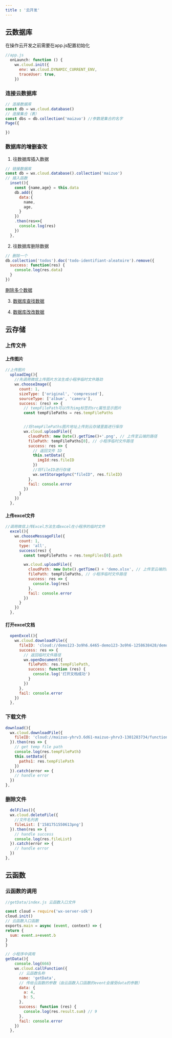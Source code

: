 ```yaml
---
title : '云开发'
---
```


## 云数据库

在操作云开发之前需要在app.js配置初始化
```js
//app.js
  onLaunch: function () {
    wx.cloud.init({
      env: wx.cloud.DYNAMIC_CURRENT_ENV,
      traceUser: true,
    })
```

### 连接云数据库
```js
// 连接数据库
const db = wx.cloud.database()
// 连接集合（表）
const dbs = db.collection('maizuo') //参数是集合的名字
Page({

})

```
### 数据库的增删查改

1. 往数据库插入数据
```js
// 链接数据库
const db = wx.cloud.database().collection('maizuo')
// 插入函数
  inset(){
    const {name,age} = this.data
    db.add({
      data:{
        name,
        age,
      }
    })
    .then(res=>{
      console.log(res)
    })
  },
```
2. 往数据库删除数据
```js
// 删除一个
db.collection('todos').doc('todo-identifiant-aleatoire').remove({
  success: function(res) {
    console.log(res.data)
  }
})
```
[删除多个数据](https://developers.weixin.qq.com/miniprogram/dev/wxcloud/guide/database/remove.html)

3. [数据库查找数据](https://developers.weixin.qq.com/miniprogram/dev/wxcloud/guide/database/remove.html)

4. [数据库改改数据](https://developers.weixin.qq.com/miniprogram/dev/wxcloud/guide/database/remove.html)

## 云存储

### 上传文件

#### 上传图片
```js
//上传图片
  uploadImg(){
    //先调用微信上传图片方法生成小程序临时文件路劲
    wx.chooseImage({
      count: 1,
      sizeType: ['original', 'compressed'],
      sourceType: ['album', 'camera'],
      success: (res) => {
        // tempFilePath可以作为img标签的src属性显示图片
        const tempFilePaths = res.tempFilePaths


        //将tempFilePaths图片地址上传到云存储里面进行保存
        wx.cloud.uploadFile({
          cloudPath: new Date().getTime()+'.png', // 上传至云端的路径
          filePath: tempFilePaths[0], // 小程序临时文件路径
          success: res => {
            // 返回文件 ID
            this.setData({
              imgId:res.fileID
            })
            //将fileID进行存储
            wx.setStorageSync("fileID", res.fileID)
          },
          fail: console.error
        })
      }
    })
  },

```
#### 上传excel文件

```js
//调用微信上传Excel方法生成excel在小程序的临时文件
  excel(){
    wx.chooseMessageFile({
      count: 1,
      type: 'all',
      success(res) {
        const tempFilePaths = res.tempFiles[0].path

        wx.cloud.uploadFile({
          cloudPath: new Date().getTime() + 'demo.xlsx', // 上传至云端的路径
          filePath: tempFilePaths, // 小程序临时文件路径
          success: res => {
            console.log(res)
          },
          fail: console.error
        })
      }
    })
  },
```
#### 打开excel文档
```js
  openExcel(){
    wx.cloud.downloadFile({
      fileID: 'cloud://demo123-3o9h6.6465-demo123-3o9h6-1258638428/demo.xlsx', 
      success: res => {
        // 返回临时文件路径
        wx.openDocument({
          filePath: res.tempFilePath,
          success: function (res) {
            console.log('打开文档成功')
          }
        })
      },
      fail: console.error
    })
  },
  ```
  ### 下载文件
  ```js
  download(){
    wx.cloud.downloadFile({
      fileID: 'cloud://maizuo-yhrv3.6d61-maizuo-yhrv3-1301283734/function getTime() { [native code] }.png'
    }).then(res => {
      // get temp file path
      console.log(res.tempFilePath)
      this.setData({
        paths1: res.tempFilePath
      })
    }).catch(error => {
      // handle error
    })
  },
  ```
  ### 删除文件
  ```js
    delFiles(){
    wx.cloud.deleteFile({
      //文件名列表
      fileList: ['1581751550613png']
    }).then(res => {
      // handle success
      console.log(res.fileList)
    }).catch(error => {
      // handle error
    })
  },
```
## 云函数

### 云函数的调用
```js
//getData/index.js 云函数入口文件

const cloud = require('wx-server-sdk')
cloud.init()
// 云函数入口函数
exports.main = async (event, context) => {
return {
  sum: event.a+event.b
}
}

// 小程序中调用
getData(){ 
    console.log(666)
    wx.cloud.callFunction({
      // 云函数名称
      name: 'getData',
      // 传给云函数的参数（由云函数入口函数的event会接受data的参数）
      data: {
        a: 4,
        b: 5,
      },
      success: function (res) {
        console.log(res.result.sum) // 9
      },
      fail: console.error
    })
  },
```

